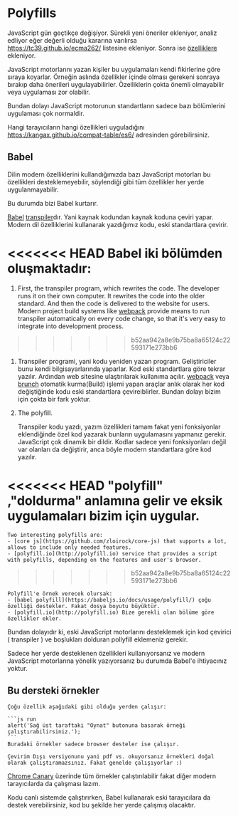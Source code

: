 
# Polyfills

JavaScript gün geçtikçe değişiyor. Sürekli yeni öneriler ekleniyor, analiz edliyor eğer değerli olduğu kararına varılırsa <https://tc39.github.io/ecma262/> listesine ekleniyor. Sonra ise [özelliklere](http://www.ecma-international.org/publications/standards/Ecma-262.htm) ekleniyor.

JavaScript motorlarını yazan kişiler bu uygulamaları kendi fikirlerine göre sıraya koyarlar. Örneğin aslında özellikler içinde olması gerekeni sonraya bırakıp daha önerileri uygulayabilirler. Özelliklerin çokta önemli olmayabilir veya uygulaması zor olabilir.

Bundan dolayı JavaScript motorunun standartların sadece bazı bölümlerini uygulaması çok normaldir.

Hangi tarayıcıların hangi özellikleri uyguladığını <https://kangax.github.io/compat-table/es6/> adresinden görebilirsiniz.

## Babel

Dilin modern özelliklerini kullandığımızda bazı JavaScript motorları bu özellikleri desteklemeyebilir, söylendiği gibi tüm özellikler her yerde uygulanmayabilir.

Bu durumda bizi Babel kurtarır.


[Babel](https://babeljs.io)  [transpiler](https://en.wikipedia.org/wiki/Source-to-source_compiler)dır. Yani kaynak kodundan kaynak koduna çeviri yapar. Modern dil özelliklerini kullanarak yazdığımız kodu, eski standartlara çevirir.

<<<<<<< HEAD
Babel iki bölümden oluşmaktadır:
=======
1. First, the transpiler program, which rewrites the code. The developer runs it on their own computer. It rewrites the code into the older standard. And then the code is delivered to the website for users. Modern project build systems like [webpack](http://webpack.github.io/) provide means to run transpiler automatically on every code change, so that it's very easy to integrate into development process.
>>>>>>> b52aa942a8e9b75ba8a65124c22593171e273bb6

1. Transpiler programi, yani kodu yeniden yazan program. Geliştiriciler bunu kendi bilgisayarlarında yaparlar. Kod eski standartlara göre tekrar yazılır. Ardından web sitesine ulaştırılarak kullanıma açılır. [webpack](http://webpack.github.io/) veya [brunch](http://brunch.io/) otomatik kurma(Build) işlemi yapan araçlar anlık olarak her kod değiştiğinde kodu eski standartlara çevireiblirler. Bundan dolayı bizim için çokta bir fark yoktur.

2. The polyfill.

    Transpiler kodu yazdı, yazım özellikleri tamam fakat yeni fonksiyonlar eklendiğinde özel kod yazarak bunların uygulamasını yapmanız gerekir. JavaScript çok dinamik bir dildir. Kodlar sadece yeni fonksiyonları değil var olanları da değiştirir, anca böyle modern standartlara göre kod yazılır.

<<<<<<< HEAD
    "polyfill" ,"doldurma" anlamına gelir ve eksik uygulamaları bizim için uygular.
=======
    Two interesting polyfills are:
    - [core js](https://github.com/zloirock/core-js) that supports a lot, allows to include only needed features.
    - [polyfill.io](http://polyfill.io) service that provides a script with polyfills, depending on the features and user's browser.
>>>>>>> b52aa942a8e9b75ba8a65124c22593171e273bb6

    Polyfill'e örnek verecek olursak:
    - [babel polyfill](https://babeljs.io/docs/usage/polyfill/) çoğu özelliği destekler. Fakat dosya boyutu büyüktür.
    - [polyfill.io](http://polyfill.io) Bize gerekli olan bölüme göre özellikler ekler.

Bundan dolayıdır ki, eski JavaScript motorlarını desteklemek için kod çevirici ( transpiler ) ve boşlukları dolduran pollyfill eklemeniz gerekir.

Sadece her yerde desteklenen özellikleri kullanıyorsanız ve modern JavaScript motorlarına yönelik yazıyorsanız bu durumda Babel'e ihtiyacınız yoktur.

## Bu dersteki örnekler


````Çevirim İçi
Çoğu özellik aşağıdaki gibi olduğu yerden çalışır:

```js run
alert('Sağ üst taraftaki "Oynat" butonuna basarak örneği çalıştırabilirsiniz.');
```
Buradaki örnekler sadece browser desteler ise çalışır.
````

```Çevirim Dışı
Çevirim Dışı versiyonunu yani pdf vs. okuyorsanız örnekleri doğal olarak çalıştıramazsınız. Fakat genelde çalışıyorlar :)
```

[Chrome Canary](https://www.google.com/chrome/browser/canary.html) üzerinde tüm örnekler çalıştırılabilir fakat diğer modern tarayıcılarda da çalışması lazım.

Kodu canlı sistemde çalıştırırken, Babel kullanarak eski tarayıcılara da destek verebilirsiniz, kod bu şekilde her yerde çalışmış olacaktır.
